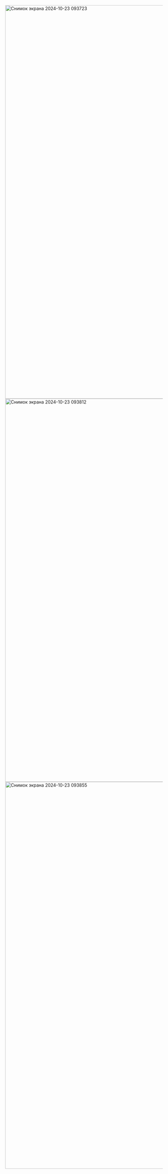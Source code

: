 <img width="1256" alt="Снимок экрана 2024-10-23 093723" src="https://github.com/user-attachments/assets/8c6e1e00-618b-4147-9c6c-4de7f1e8c8a9">
<img width="1223" alt="Снимок экрана 2024-10-23 093812" src="https://github.com/user-attachments/assets/8951e40a-2228-44d9-96d6-8a273f53ef80">
<img width="1235" alt="Снимок экрана 2024-10-23 093855" src="https://github.com/user-attachments/assets/dee7c222-48b1-41df-a115-9e62f51a25fa">

